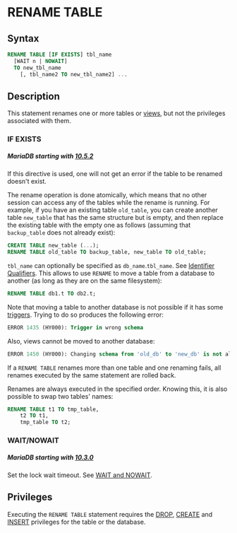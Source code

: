 # RENAME TABLE

## Syntax

```sql
RENAME TABLE [IF EXISTS] tbl_name 
  [WAIT n | NOWAIT]
  TO new_tbl_name
    [, tbl_name2 TO new_tbl_name2] ...
```

## Description

This statement renames one or more tables or [views](/programming-customizing-mariadb/views), but not the privileges associated with them.

### IF EXISTS

##### MariaDB starting with [10.5.2](/kb/en/mariadb-1052-release-notes/)

If this directive is used, one will not get an error if the table to be renamed doesn't exist.

The rename operation is done atomically, which means that no other session can
access any of the tables while the rename is running. For example, if you have
an existing table <code class="fixed" style="white-space:pre-wrap">old_table</code>, you can create another table
<code class="fixed" style="white-space:pre-wrap">new_table</code> that has the same structure but is empty, and then
replace the existing table with the empty one as follows (assuming that
<code class="fixed" style="white-space:pre-wrap">backup_table</code> does not already exist):

```sql
CREATE TABLE new_table (...);
RENAME TABLE old_table TO backup_table, new_table TO old_table;
```

`tbl_name` can optionally be specified as `db_name`.`tbl_name`. See [Identifier Qualifiers](/sql-statements-structure/sql-language-structure/identifier-qualifiers). This allows to use `RENAME` to move a table from a database to another (as long as they are on the same filesystem):

```sql
RENAME TABLE db1.t TO db2.t;
```

Note that moving a table to another database is not possible if it has some [triggers](/programming-customizing-mariadb/triggers-events/triggers). Trying to do so produces the following error:

```sql
ERROR 1435 (HY000): Trigger in wrong schema
```

Also, views cannot be moved to another database:

```sql
ERROR 1450 (HY000): Changing schema from 'old_db' to 'new_db' is not allowed.
```

If a `RENAME TABLE` renames more than one table and one renaming fails, all renames executed by the same statement are rolled back.

Renames are always executed in the specified order. Knowing this, it is also possible to swap two tables' names:

```sql
RENAME TABLE t1 TO tmp_table,
    t2 TO t1,
    tmp_table TO t2;
```

### WAIT/NOWAIT

##### MariaDB starting with [10.3.0](/kb/en/mariadb-1030-release-notes/)

Set the lock wait timeout. See [WAIT and NOWAIT](/sql-statements-structure/sql-statements/transactions/wait-and-nowait).

## Privileges

Executing the `RENAME TABLE` statement requires the [DROP](/kb/en/grant/#table-privileges), [CREATE](/kb/en/grant/#table-privileges) and [INSERT](/kb/en/grant/#table-privileges) privileges for the table or the database.
